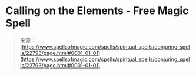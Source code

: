 <!--yml

category: 未分类

date: 2024-06-12 19:07:23

-->

# Calling on the Elements - Free Magic Spell

> 来源：[https://www.spellsofmagic.com/spells/spiritual_spells/conjuring_spells/22793/page.html#0001-01-01](https://www.spellsofmagic.com/spells/spiritual_spells/conjuring_spells/22793/page.html#0001-01-01)
